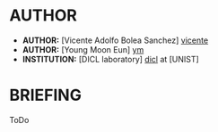 AUTHOR
======
 - __AUTHOR:__ [Vicente Adolfo Bolea Sanchez] [vicente]
 - __AUTHOR:__ [Young Moon Eun] [ym]
 - __INSTITUTION:__ [DICL laboratory] [dicl] at [UNIST]

BRIEFING
========
ToDo

<!-- Links -->
[vicente]:  https://github.com/vicentebolea
[ym]:       https://github.com/youngmoon01
[dicl]:     http://dicl.unist.ac.kr
